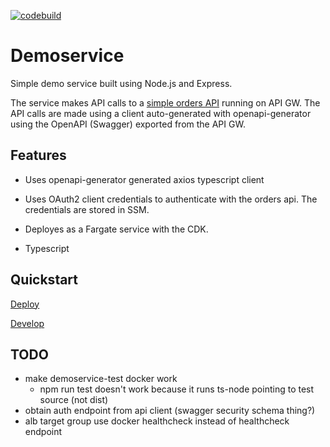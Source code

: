 [![codebuild](https://codebuild.us-west-2.amazonaws.com/badges?uuid=eyJlbmNyeXB0ZWREYXRhIjoiYWVIMThIUkN4NmhRTW9nbU01U2N1c212d1BoeUpRWHhTaktlekIwTFlRV2RiZk4yelF0WGJmVTRsNXBrUEJIVlhFWDNRcDVJSGcvR3B6OC9HY01nVmRJPSIsIml2UGFyYW1ldGVyU3BlYyI6InIwRzlKQWdHZFZBK1JHSUciLCJtYXRlcmlhbFNldFNlcmlhbCI6MX0%3D&branch=master)](https://us-west-2.console.aws.amazon.com/codebuild/home?region=us-west-2#/projects/DemoServiceMaster/view)

# Demoservice

Simple demo service built using Node.js and Express.

The service makes API calls to a [simple orders API](https://github.com/liammurray/aws-orders-api.git) running on API GW. The API calls are made using a client auto-generated with openapi-generator using the OpenAPI (Swagger) exported from the API GW.

## Features

- Uses openapi-generator generated axios typescript client

- Uses OAuth2 client credentials to authenticate with the orders api. The credentials are stored in SSM.

- Deployes as a Fargate service with the CDK.

- Typescript

## Quickstart

[Deploy](./infra/README.md)

[Develop](./service/README.md)

## TODO

- make demoservice-test docker work
  - npm run test doesn't work because it runs ts-node pointing to test source (not dist)
- obtain auth endpoint from api client (swagger security schema thing?)
- alb target group use docker healthcheck instead of healthcheck endpoint
